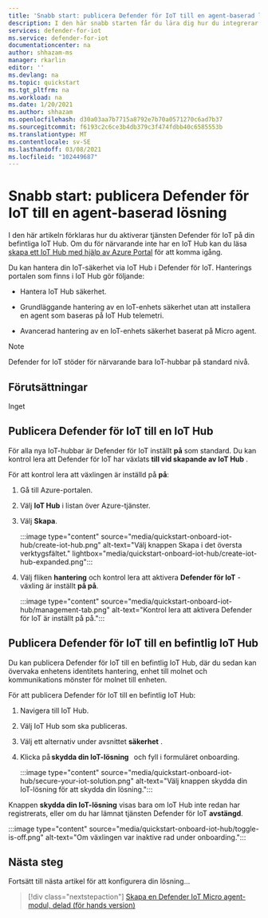 ```yaml
---
title: 'Snabb start: publicera Defender för IoT till en agent-baserad lösning'
description: I den här snabb starten får du lära dig hur du integrerar och aktiverar tjänsten Defender för IoT-säkerhet i Azure-IoT Hub.
services: defender-for-iot
ms.service: defender-for-iot
documentationcenter: na
author: shhazam-ms
manager: rkarlin
editor: ''
ms.devlang: na
ms.topic: quickstart
ms.tgt_pltfrm: na
ms.workload: na
ms.date: 1/20/2021
ms.author: shhazam
ms.openlocfilehash: d30a03aa7b7715a8792e7b70a0571270c6ad7b37
ms.sourcegitcommit: f6193c2c6ce3b4db379c3f474fdbb40c6585553b
ms.translationtype: MT
ms.contentlocale: sv-SE
ms.lasthandoff: 03/08/2021
ms.locfileid: "102449687"
---
```

# <a name="quickstart-onboard-defender-for-iot-to-an-agent-based-solution"></a>Snabb start: publicera Defender för IoT till en agent-baserad lösning

I den här artikeln förklaras hur du aktiverar tjänsten Defender för IoT på din befintliga IoT Hub. Om du för närvarande inte har en IoT Hub kan du läsa [skapa ett IoT Hub med hjälp av Azure Portal](../iot-hub/iot-hub-create-through-portal.md) för att komma igång.

Du kan hantera din IoT-säkerhet via IoT Hub i Defender för IoT. Hanterings portalen som finns i IoT Hub gör följande: 

- Hantera IoT Hub säkerhet.

- Grundläggande hantering av en IoT-enhets säkerhet utan att installera en agent som baseras på IoT Hub telemetri. 

- Avancerad hantering av en IoT-enhets säkerhet baserat på Micro agent.

> [!NOTE]
> Defender for IoT stöder för närvarande bara IoT-hubbar på standard nivå.

## <a name="prerequisites"></a>Förutsättningar

Inget

## <a name="onboard-defender-for-iot-to-an-iot-hub"></a>Publicera Defender för IoT till en IoT Hub

För alla nya IoT-hubbar är Defender för IoT inställt **på** som standard. Du kan kontrol lera att Defender för IoT har växlats **till vid skapande av IoT Hub** .

För att kontrol lera att växlingen är inställd på **på**:

1. Gå till Azure-portalen.

1. Välj **IoT Hub** i listan över Azure-tjänster.

1. Välj **Skapa**.

    :::image type="content" source="media/quickstart-onboard-iot-hub/create-iot-hub.png" alt-text="Välj knappen Skapa i det översta verktygsfältet." lightbox="media/quickstart-onboard-iot-hub/create-iot-hub-expanded.png":::

1. Välj fliken **hantering** och kontrol lera att aktivera **Defender för IoT** -växling är inställt **på på**.

    :::image type="content" source="media/quickstart-onboard-iot-hub/management-tab.png" alt-text="Kontrol lera att aktivera Defender för IoT är inställt på på.":::

## <a name="onboard-defender-for-iot-to-an-existing-iot-hub"></a>Publicera Defender för IoT till en befintlig IoT Hub

Du kan publicera Defender för IoT till en befintlig IoT Hub, där du sedan kan övervaka enhetens identitets hantering, enhet till molnet och kommunikations mönster för molnet till enheten.

För att publicera Defender för IoT till en befintlig IoT Hub:

1. Navigera till IoT Hub. 

1. Välj IoT Hub som ska publiceras.

1. Välj ett alternativ under avsnittet **säkerhet** .

1. Klicka på **skydda din IoT-lösning**   och fyll i formuläret onboarding. 

    :::image type="content" source="media/quickstart-onboard-iot-hub/secure-your-iot-solution.png" alt-text="Välj knappen skydda din IoT-lösning för att skydda din lösning.":::

Knappen **skydda din IoT-lösning** visas bara om IoT Hub inte redan har registrerats, eller om du har lämnat tjänsten Defender för IoT **avstängd**.

:::image type="content" source="media/quickstart-onboard-iot-hub/toggle-is-off.png" alt-text="Om växlingen var inaktive rad under onboarding.":::

## <a name="next-steps"></a>Nästa steg

Fortsätt till nästa artikel för att konfigurera din lösning...

> [!div class="nextstepaction"]
> [Skapa en Defender IoT Micro agent-modul, delad (för hands version)](quickstart-create-micro-agent-module-twin.md)
